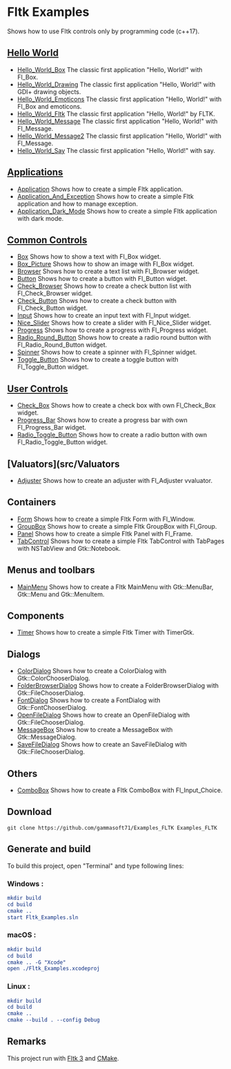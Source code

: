 
# Fltk Examples

Shows how to use Fltk controls only by programming code (c++17).

## [Hello World](src/Hello_Worlds)

* [Hello_World_Box](src/Hello_Worlds/Hello_World_Box) The classic first application "Hello, World!" with Fl_Box.
* [Hello_World_Drawing](src/Hello_Worlds/Hello_World_Drawing) The classic first application "Hello, World!" with GDI+ drawing objects.
* [Hello_World_Emoticons](src/Hello_Worlds/Hello_World_Emoticons) The classic first application "Hello, World!" with Fl_Box and emoticons.
* [Hello_World_Fltk](src/Hello_Worlds/Hello_World_Fltk) The classic first application "Hello, World!" by FLTK.
* [Hello_World_Message](src/Hello_Worlds/Hello_World_Message) The classic first application "Hello, World!" with Fl_Message.
* [Hello_World_Message2](src/Hello_Worlds/Hello_World_Message2) The classic first application "Hello, World!" with Fl_Message.
* [Hello_World_Say](src/Hello_Worlds/Hello_World_Say) The classic first application "Hello, World!" with say.

## [Applications](src/Applications)

* [Application](src/Applications/Application) Shows how to create a simple Fltk application.
* [Application_And_Exception](src/Applications/Application_And_Exception) Shows how to create a simple Fltk application and how to manage exception.
* [Application_Dark_Mode](src/Applications/Application_Dark_Mode) Shows how to create a simple Fltk application with dark mode.

## [Common Controls](src/Common_Controls)

* [Box](src/Common_Controls/Box) Shows how to show a text with Fl_Box widget.
* [Box_Picture](src/Common_Controls/Box_Picture) Shows how to show an image with Fl_Box widget.
* [Browser](src/Common_Controls/Browser) Shows how to create a text list with Fl_Browser widget.
* [Button](src/Common_Controls/Button) Shows how to create a button with Fl_Button widget.
* [Check_Browser](src/Common_Controls/Check_Browser) Shows how to create a check button list with Fl_Check_Browser widget.
* [Check_Button](src/Common_Controls/Check_Button) Shows how to create a check button with Fl_Check_Button widget.
* [Input](src/Common_Controls/Input) Shows how to create an input text with Fl_Input widget.
* [Nice_Slider](src/Common_Controls/Nice_Slider) Shows how to create a slider with Fl_Nice_Slider widget.
* [Progress](src/Common_Controls/Progress) Shows how to create a progress with Fl_Progress widget.
* [Radio_Round_Button](src/Common_Controls/Radio_Round_Button) Shows how to create a radio round button with Fl_Radio_Round_Button widget.
* [Spinner](src/Common_Controls/Spinner) Shows how to create a spinner with Fl_Spinner widget.
* [Toggle_Button](src/Common_Controls/Toggle_Button) Shows how to create a toggle button with Fl_Toggle_Button widget.

## [User Controls](src/User_Controls)

* [Check_Box](src/User_Controls/Check_Box) Shows how to create a check box with own Fl_Check_Box widget.
* [Progress_Bar](src/User_Controls/Progress_Bar) Shows how to create a progress bar with own Fl_Progress_Bar widget.
* [Radio_Toggle_Button](src/User_Controls/Radio_Toggle_Button) Shows how to create a radio button with own Fl_Radio_Toggle_Button widget.

## [Valuators](src/Valuators

* [Adjuster](src/Valuators/Adjuster) Shows how to create an adjuster with Fl_Adjuster vvaluator.

## Containers

* [Form](src/Form) Shows how to create a simple Fltk Form with Fl_Window.
* [GroupBox](src/GroupBox) Shows how to create a simple Fltk GroupBox with Fl_Group.
* [Panel](src/Panel) Shows how to create a simple Fltk Panel with Fl_Frame.
* [TabControl](src/TabControl) Shows how to create a simple Fltk TabControl with TabPages with NSTabView and Gtk::Notebook.

## Menus and toolbars

* [MainMenu](src/MainMenu) Shows how to create a Fltk MainMenu with Gtk::MenuBar, Gtk::Menu and Gtk::MenuItem.

## Components

* [Timer](src/Timer) Shows how to create a simple Fltk Timer with TimerGtk.

## Dialogs

* [ColorDialog](src/ColorDialog) Shows how to create a ColorDialog with Gtk::ColorChooserDialog.
* [FolderBrowserDialog](src/FolderBrowserDialog) Shows how to create a FolderBrowserDialog with Gtk::FileChooserDialog.
* [FontDialog](src/FontDialog) Shows how to create a FontDialog with Gtk::FontChooserDialog.
* [OpenFileDialog](src/OpenFileDialog) Shows how to create an OpenFileDialog with Gtk::FileChooserDialog.
* [MessageBox](src/MessageBox) Shows how to create a MessageBox with Gtk::MessageDialog.
* [SaveFileDialog](src/SaveFileDialog) Shows how to create an SaveFileDialog with Gtk::FileChooserDialog.

## Others

* [ComboBox](src/Others/ComboBox) Shows how to create a Fltk ComboBox with Fl_Input_Choice.

## Download

``` shell
git clone https://github.com/gammasoft71/Examples_FLTK Examples_FLTK
```

## Generate and build

To build this project, open "Terminal" and type following lines:

### Windows :

``` cmake
mkdir build
cd build
cmake .. 
start Fltk_Examples.sln
```

### macOS :

``` cmake
mkdir build
cd build
cmake .. -G "Xcode"
open ./Fltk_Examples.xcodeproj
```


### Linux :

``` cmake
mkdir build
cd build
cmake .. 
cmake --build . --config Debug
```

## Remarks

This project run with [Fltk 3](https://www.Fltk.org) and [CMake](https://cmake.org).
